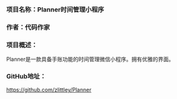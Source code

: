 ### 项目名称：Planner时间管理小程序
### 作者：代码作家
### 项目概述：
Planner是一款具备手账功能的时间管理微信小程序。拥有优雅的界面。
### GitHub地址：
<https://github.com/zlittley/Planner>